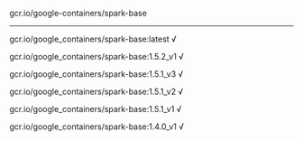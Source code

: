 gcr.io/google-containers/spark-base 

----
gcr.io/google_containers/spark-base:latest √

gcr.io/google_containers/spark-base:1.5.2_v1 √

gcr.io/google_containers/spark-base:1.5.1_v3 √

gcr.io/google_containers/spark-base:1.5.1_v2 √

gcr.io/google_containers/spark-base:1.5.1_v1 √

gcr.io/google_containers/spark-base:1.4.0_v1 √


